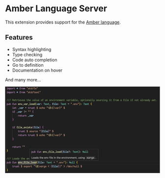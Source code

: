 # Amber Language Server

This extension provides support for the [Amber language](https://amber-lang.com/).

## Features

* Syntax highlighting
* Type checking
* Code auto completion
* Go to definition
* Documentation on hover

And many more...

![Code example](assets/code_example.png)
